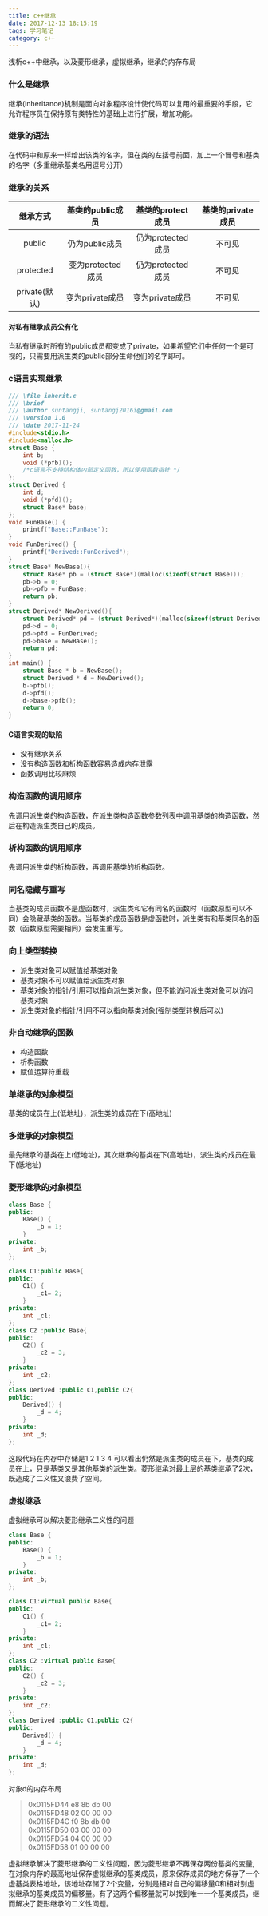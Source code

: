 ```yaml
---
title: c++继承
date: 2017-12-13 18:15:19
tags: 学习笔记
category: c++
---
```

浅析c++中继承，以及菱形继承，虚拟继承，继承的内存布局
<!--more-->
### 什么是继承
继承(inheritance)机制是面向对象程序设计使代码可以复用的最重要的手段，它允许程序员在保持原有类特性的基础上进行扩展，增加功能。

### 继承的语法
在代码中和原来一样给出该类的名字，但在类的左括号前面，加上一个冒号和基类的名字（多重继承基类名用逗号分开）

### 继承的关系

继承方式 | 基类的public成员 |基类的protect成员 |基类的private成员
:----:|:------:|:----:|:---:
public | 仍为public成员  |仍为protected成员 |不可见
protected| 变为protected成员 | 仍为protected成员 |不可见
private(默认)| 变为private成员 | 变为private成员 |不可见

#### 对私有继承成员公有化
当私有继承时所有的public成员都变成了private，如果希望它们中任何一个是可视的，只需要用派生类的public部分生命他们的名字即可。

### c语言实现继承
```c
/// \file inherit.c
/// \brief
/// \author suntangji, suntangj2016i@gmail.com
/// \version 1.0
/// \date 2017-11-24
#include<stdio.h>
#include<malloc.h>
struct Base {
    int b;
    void (*pfb)();
    /*c语言不支持结构体内部定义函数，所以使用函数指针 */
};
struct Derived {
    int d;
    void (*pfd)();
    struct Base* base;
};
void FunBase() {
    printf("Base::FunBase");
}
void FunDerived() {
    printf("Derived::FunDerived");
}
struct Base* NewBase(){
    struct Base* pb = (struct Base*)(malloc(sizeof(struct Base)));
    pb->b = 0;
    pb->pfb = FunBase;
    return pb;
}
struct Derived* NewDerived(){
    struct Derived* pd = (struct Derived*)(malloc(sizeof(struct Derived)));
    pd->d = 0;
    pd->pfd = FunDerived;
    pd->base = NewBase(); 
    return pd;
}
int main() {
    struct Base * b = NewBase();
    struct Derived * d = NewDerived();
    b->pfb();
    d->pfd();
    d->base->pfb();
    return 0;
}
```
#### C语言实现的缺陷
-  没有继承关系
-  没有构造函数和析构函数容易造成内存泄露
-  函数调用比较麻烦

### 构造函数的调用顺序
先调用派生类的构造函数，在派生类构造函数参数列表中调用基类的构造函数，然后在构造派生类自己的成员。
### 析构函数的调用顺序
先调用派生类的析构函数，再调用基类的析构函数。
### 同名隐藏与重写
当基类的成员函数不是虚函数时，派生类和它有同名的函数时（函数原型可以不同）会隐藏基类的函数。当基类的成员函数是虚函数时，派生类有和基类同名的函数（函数原型需要相同）会发生重写。
### 向上类型转换
- 派生类对象可以赋值给基类对象
- 基类对象不可以赋值给派生类对象
- 基类对象的指针/引用可以指向派生类对象，但不能访问派生类对象可以访问基类对象
- 派生类对象的指针/引用不可以指向基类对象(强制类型转换后可以)
### 非自动继承的函数
- 构造函数
- 析构函数
- 赋值运算符重载

### 单继承的对象模型
基类的成员在上(低地址)，派生类的成员在下(高地址)
### 多继承的对象模型
最先继承的基类在上(低地址)，其次继承的基类在下(高地址)，派生类的成员在最下(低地址)
### 菱形继承的对象模型
``` cpp
class Base {
public:
	Base() {
		_b = 1;
	}
private:
	int _b;
};

class C1:public Base{
public:
	C1() {
		_c1= 2;
	}
private:
	int _c1;
};
class C2 :public Base{
public:
	C2() {
		_c2 = 3;
	}
private:
	int _c2;
};
class Derived :public C1,public C2{
public:
	Derived() {
		_d = 4;
	}
private:
	int _d;
};
```
这段代码在内存中存储是1   2   1   3   4
可以看出仍然是派生类的成员在下，基类的成员在上，只是基类又是其他基类的派生类。菱形继承对最上层的基类继承了2次，既造成了二义性又浪费了空间。
### 虚拟继承
虚拟继承可以解决菱形继承二义性的问题
``` cpp
class Base {
public:
	Base() {
		_b = 1;
	}
private:
	int _b;
};

class C1:virtual public Base{
public:
	C1() {
		_c1= 2;
	}
private:
	int _c1;
};
class C2 :virtual public Base{
public:
	C2() {
		_c2 = 3;
	}
private:
	int _c2;
};
class Derived :public C1,public C2{
public:
	Derived() {
		_d = 4;
	}
private:
	int _d;
};
```
对象d的内存布局
>  0x0115FD44  e8 8b db 00  
0x0115FD48  02 00 00 00  
0x0115FD4C   f0 8b db 00  
0x0115FD50   03 00 00 00  
0x0115FD54   04 00 00 00  
0x0115FD58   01 00 00 00  

虚拟继承解决了菱形继承的二义性问题，因为菱形继承不再保存两份基类的变量,在对象内存的最高地址保存虚拟继承的基类成员，原来保存成员的地方保存了一个虚基类表格地址，该地址存储了2个变量，分别是相对自己的偏移量0和相对别虚拟继承的基类成员的偏移量。有了这两个偏移量就可以找到唯一一个基类成员，继而解决了菱形继承的二义性问题。